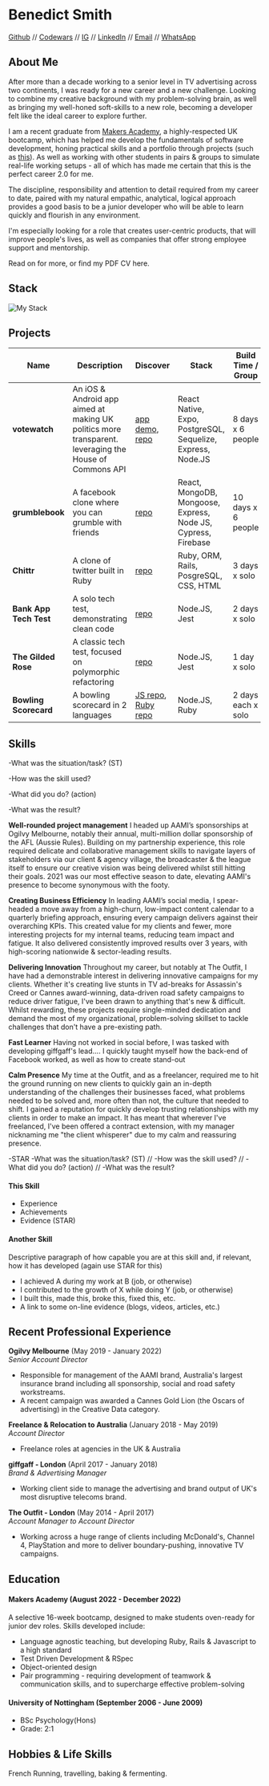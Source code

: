 # Benedict Smith
[Github](https://github.com/eggs-benny) // [Codewars](https://www.codewars.com/users/eggs-benny) // [IG](https://instagram.com/eggs_codes) // [LinkedIn](https://www.linkedin.com/in/benedict-smith-21b00330) // [Email](mailto:benedict.smith87@gmail.com) // [WhatsApp](https://wa.me/447541784011?text=Hi%20Ben,%20I%20saw%20your%20Github%20and%20...)

## About Me
After more than a decade working to a senior level in TV advertising across two continents, I was ready for a new career and a new challenge. Looking to combine my creative background with my problem-solving brain, as well as bringing my well-honed soft-skills to a new role, becoming a developer felt like the ideal career to explore further.

I am a recent graduate from [Makers Academy](https://makers.tech/about-us/), a highly-respected UK bootcamp, which has helped me develop the fundamentals of software development, honing practical skills and a portfolio through projects (such as [this](https://youtu.be/jNPUt79UpsA?t=134)). As well as working with other students in pairs & groups to simulate real-life working setups - all of which has made me certain that this is the perfect career 2.0 for me.

The discipline, responsibility and attention to detail required from my career to date, paired with my natural empathic, analytical, logical approach provides a good basis to be a junior developer who will be able to learn quickly and flourish in any environment.

I'm especially looking for a role that creates user-centric products, that will improve people's lives, as well as companies that offer strong employee support and mentorship.

Read on for more, or find my PDF CV here.

## Stack
![My Stack](https://skills.thijs.gg/icons?i=js,react,mongodb,postgres,nodejs,ruby,html,css,git,bash,heroku,jest&perline=4&theme=dark)

## Projects

| Name | Description | Discover | Stack | Build Time / Group |
|---------------|-----------|------------|----|----------|
| **votewatch** | An iOS & Android app aimed at making UK politics more transparent. leveraging the House of Commons API | [app demo](https://youtu.be/jNPUt79UpsA?t=134), [repo](https://github.com/tomallens/votewatch) | React Native, Expo, PostgreSQL, Sequelize, Express, Node.JS | 8 days x 6 people |
| **grumblebook** | A facebook clone where you can grumble with friends | [repo](https://github.com/eggs-benny/grumbleBook---an-acebook-facebook-clone) | React, MongoDB, Mongoose, Express, Node JS, Cypress, Firebase | 10 days x 6 people |
| **Chittr** | A clone of twitter built in Ruby | [repo](https://github.com/eggs-benny/chitter-challenge) | Ruby, ORM, Rails, PosgreSQL, CSS, HTML | 3 days x solo |
| **Bank App Tech Test** | A solo tech test, demonstrating clean code | [repo](https://github.com/eggs-benny/bank_tech_test) | Node.JS, Jest | 2 days x solo |
| **The Gilded Rose** | A classic tech test, focused on polymorphic refactoring | [repo](https://github.com/eggs-benny/GildedRose-Refactoring-Kata) | Node.JS, Jest | 1 day x solo |
| **Bowling Scorecard** | A bowling scorecard in 2 languages | [JS repo](https://github.com/eggs-benny/bowling-challenge), [Ruby repo](https://github.com/eggs-benny/bowling-challenge-ruby) | Node.JS, Ruby | 2 days each x solo |


## Skills


-What was the situation/task? (ST)

-How was the skill used?

-What did you do? (action)

-What was the result?

**Well-rounded project management**
I headed up AAMI’s sponsorships at Ogilvy Melbourne, notably their annual, multi-million dollar sponsorship of the AFL (Aussie Rules). Building on my partnership experience, this role required delicate and collaborative management skills to navigate layers of stakeholders via our client & agency village, the broadcaster & the league itself to ensure our creative vision was being delivered whilst still hitting their goals. 2021 was our most effective season to date, elevating AAMI's presence to become synonymous with the footy.

**Creating Business Efficiency**
In leading AAMI’s social media, I spear-headed a move away from a high-churn, low-impact content calendar to a quarterly briefing approach, ensuring every campaign delivers against their overarching KPIs. This created value for my clients and fewer, more interesting projects for my internal teams, reducing team impact and fatigue. It also delivered consistently improved results over 3 years, with high-scoring nationwide & sector-leading results.

**Delivering Innovation**
Throughout my career, but notably at The Outfit, I have had a demonstrable interest in delivering innovative campaigns for my clients. Whether it's creating live stunts in TV ad-breaks for Assassin's Creed or Cannes award-winning, data-driven road safety campaigns to reduce driver fatigue, I've been drawn to anything that's new & difficult. Whilst rewarding, these projects require single-minded dedication and demand the most of my organizational, problem-solving skillset to tackle challenges that don't have a pre-existing path.

**Fast Learner**
Having not worked in social before, I was tasked with developing giffgaff's lead.... I quickly taught myself how the back-end of Facebook worked, as well as how to create stand-out 

**Calm Presence**
My time at the Outfit, and as a freelancer, required me to hit the ground running on new clients to quickly gain an in-depth understanding of the challenges their businesses faced, what problems needed to be solved and, more often than not, the culture that needed to shift. I gained a reputation for quickly develop trusting relationships with my clients in order to make an impact. It has meant that wherever I've freelanced, I've been offered a contract extension, with my manager nicknaming me "the client whisperer" due to my calm and reassuring presence.

-STAR
-What was the situation/task? (ST) // -How was the skill used? // -What did you do? (action) // -What was the result?

#### This Skill

- Experience
- Achievements
- Evidence (STAR)

#### Another Skill

Descriptive paragraph of how capable you are at this skill and, if relevant, how it has developed (again use STAR for this)

- I achieved A during my work at B (job, or otherwise)
- I contributed to the growth of X while doing Y (job, or otherwise)
- I built this, made this, broke this, fixed this, etc.
- A link to some on-line evidence (blogs, videos, articles, etc.)

## Recent Professional Experience

**Ogilvy Melbourne** (May 2019 - January 2022)  
_Senior Account Director_

- Responsible for management of the AAMI brand, Australia's largest insurance brand including all sponsorship, social and road safety workstreams.
- A recent campaign was awarded a Cannes Gold Lion (the Oscars of advertising) in the Creative Data category.

**Freelance & Relocation to Australia** (January 2018 - May 2019)  
_Account Director_
- Freelance roles at agencies in the UK & Australia

**giffgaff - London** (April 2017 - January 2018)  
_Brand & Advertising Manager_
- Working client side to manage the advertising and brand output of UK's most disruptive telecoms brand.

**The Outfit - London** (May 2014 - April 2017)  
_Account Manager to Account Director_
- Working across a huge range of clients including McDonald's, Channel 4, PlayStation and more to deliver boundary-pushing, innovative TV campaigns.

## Education

#### Makers Academy (August 2022 - December 2022)
A selective 16-week bootcamp, designed to make students oven-ready for junior dev roles.
Skills developed include:
- Language agnostic teaching, but developing Ruby, Rails & Javascript to a high standard
- Test Driven Development & RSpec
- Object-oriented design
- Pair programming - requiring development of teamwork & communication skills, and to supercharge effective problem-solving

#### University of Nottingham (September 2006 - June 2009)
- BSc Psychology(Hons)
- Grade: 2:1

## Hobbies & Life Skills
French
Running, travelling, baking & fermenting.
